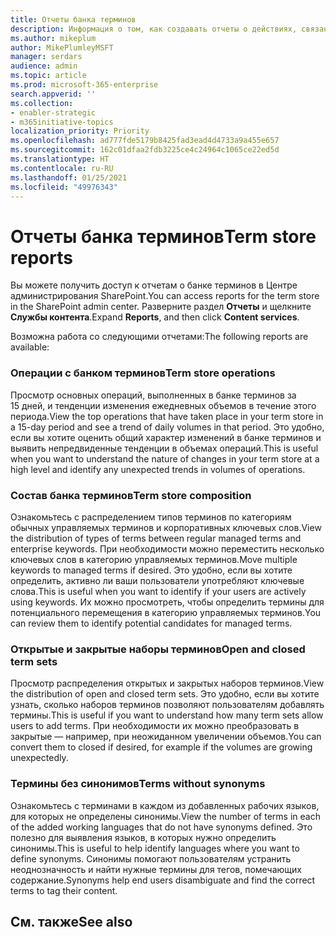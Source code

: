 ```yaml
---
title: Отчеты банка терминов
description: Информация о том, как создавать отчеты о действиях, связанных с банком терминов
ms.author: mikeplum
author: MikePlumleyMSFT
manager: serdars
audience: admin
ms.topic: article
ms.prod: microsoft-365-enterprise
search.appverid: ''
ms.collection:
- enabler-strategic
- m365initiative-topics
localization_priority: Priority
ms.openlocfilehash: ad777fde5179b8425fad3ead4d4733a9a455e657
ms.sourcegitcommit: 162c01dfaa2fdb3225ce4c24964c1065ce22ed5d
ms.translationtype: HT
ms.contentlocale: ru-RU
ms.lasthandoff: 01/25/2021
ms.locfileid: "49976343"
---
```

# <a name="term-store-reports"></a><span data-ttu-id="9eedd-103">Отчеты банка терминов</span><span class="sxs-lookup"><span data-stu-id="9eedd-103">Term store reports</span></span>

<span data-ttu-id="9eedd-104">Вы можете получить доступ к отчетам о банке терминов в Центре администрирования SharePoint.</span><span class="sxs-lookup"><span data-stu-id="9eedd-104">You can access reports for the term store in the SharePoint admin center.</span></span> <span data-ttu-id="9eedd-105">Разверните раздел **Отчеты** и щелкните **Службы контента**.</span><span class="sxs-lookup"><span data-stu-id="9eedd-105">Expand **Reports**, and then click **Content services**.</span></span>

<span data-ttu-id="9eedd-106">Возможна работа со следующими отчетами:</span><span class="sxs-lookup"><span data-stu-id="9eedd-106">The following reports are available:</span></span>

### <a name="term-store-operations"></a><span data-ttu-id="9eedd-107">Операции с банком терминов</span><span class="sxs-lookup"><span data-stu-id="9eedd-107">Term store operations</span></span>

<span data-ttu-id="9eedd-108">Просмотр основных операций, выполненных в банке терминов за 15 дней, и тенденции изменения ежедневных объемов в течение этого периода.</span><span class="sxs-lookup"><span data-stu-id="9eedd-108">View the top operations that have taken place in your term store in a 15-day period and see a trend of daily volumes in that period.</span></span> <span data-ttu-id="9eedd-109">Это удобно, если вы хотите оценить общий характер изменений в банке терминов и выявить непредвиденные тенденции в объемах операций.</span><span class="sxs-lookup"><span data-stu-id="9eedd-109">This is useful when you want to understand the nature of changes in your term store at a high level and identify any unexpected trends in volumes of operations.</span></span> 

### <a name="term-store-composition"></a><span data-ttu-id="9eedd-110">Состав банка терминов</span><span class="sxs-lookup"><span data-stu-id="9eedd-110">Term store composition</span></span>

<span data-ttu-id="9eedd-111">Ознакомьтесь с распределением типов терминов по категориям обычных управляемых терминов и корпоративных ключевых слов.</span><span class="sxs-lookup"><span data-stu-id="9eedd-111">View the distribution of types of terms between regular managed terms and enterprise keywords.</span></span> <span data-ttu-id="9eedd-112">При необходимости можно переместить несколько ключевых слов в категорию управляемых терминов.</span><span class="sxs-lookup"><span data-stu-id="9eedd-112">Move multiple keywords to managed terms if desired.</span></span> <span data-ttu-id="9eedd-113">Это удобно, если вы хотите определить, активно ли ваши пользователи употребляют ключевые слова.</span><span class="sxs-lookup"><span data-stu-id="9eedd-113">This is useful when you want to identify if your users are actively using keywords.</span></span> <span data-ttu-id="9eedd-114">Их можно просмотреть, чтобы определить термины для потенциального перемещения в категорию управляемых терминов.</span><span class="sxs-lookup"><span data-stu-id="9eedd-114">You can review them to identify potential candidates for managed terms.</span></span>

### <a name="open-and-closed-term-sets"></a><span data-ttu-id="9eedd-115">Открытые и закрытые наборы терминов</span><span class="sxs-lookup"><span data-stu-id="9eedd-115">Open and closed term sets</span></span>

<span data-ttu-id="9eedd-116">Просмотр распределения открытых и закрытых наборов терминов.</span><span class="sxs-lookup"><span data-stu-id="9eedd-116">View the distribution of open and closed term sets.</span></span> <span data-ttu-id="9eedd-117">Это удобно, если вы хотите узнать, сколько наборов терминов позволяют пользователям добавлять термины.</span><span class="sxs-lookup"><span data-stu-id="9eedd-117">This is useful if you want to understand how many term sets allow users to add terms.</span></span> <span data-ttu-id="9eedd-118">При необходимости их можно преобразовать в закрытые — например, при неожиданном увеличении объемов.</span><span class="sxs-lookup"><span data-stu-id="9eedd-118">You can convert them to closed if desired, for example if the volumes are growing unexpectedly.</span></span> 

### <a name="terms-without-synonyms"></a><span data-ttu-id="9eedd-119">Термины без синонимов</span><span class="sxs-lookup"><span data-stu-id="9eedd-119">Terms without synonyms</span></span>

<span data-ttu-id="9eedd-120">Ознакомьтесь с терминами в каждом из добавленных рабочих языков, для которых не определены синонимы.</span><span class="sxs-lookup"><span data-stu-id="9eedd-120">View the number of terms in each of the added working languages that do not have synonyms defined.</span></span> <span data-ttu-id="9eedd-121">Это полезно для выявления языков, в которых нужно определить синонимы.</span><span class="sxs-lookup"><span data-stu-id="9eedd-121">This is useful to help identify languages where you want to define synonyms.</span></span> <span data-ttu-id="9eedd-122">Синонимы помогают пользователям устранить неоднозначность и найти нужные термины для тегов, помечающих содержание.</span><span class="sxs-lookup"><span data-stu-id="9eedd-122">Synonyms help end users disambiguate and find the correct terms to tag their content.</span></span>

## <a name="see-also"></a><span data-ttu-id="9eedd-123">См. также</span><span class="sxs-lookup"><span data-stu-id="9eedd-123">See also</span></span>



  






